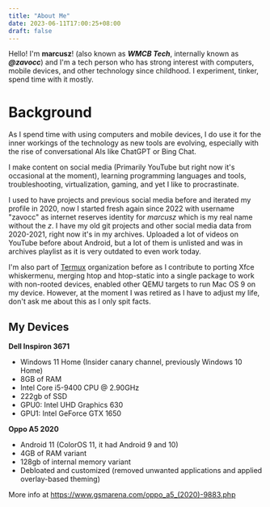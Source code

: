 ```yaml
---
title: "About Me"
date: 2023-06-11T17:00:25+08:00
draft: false
---
```

Hello! I'm **marcusz**! (also known as ***WMCB Tech***, internally known as ***@zavocc***) and I'm a tech person who has strong interest with computers, mobile devices, and other technology since childhood. I experiment, tinker, spend time with it mostly.

# Background
As I spend time with using computers and mobile devices, I do use it for the inner workings of the technology as new tools are evolving, especially with the rise of conversational AIs like ChatGPT or Bing Chat. 

I make content on social media (Primarily YouTube but right now it's occasional at the moment), learning programming languages and tools, troubleshooting, virtualization, gaming, and yet I like to procrastinate.

I used to have projects and previous social media before and iterated my profile in 2020, now I started fresh again since 2022 with username "zavocc" as internet reserves identity for *marcusz* which is my real name without the *z*. I have my old git projects and other social media data from 2020-2021, right now it's in my archives. Uploaded a lot of videos on YouTube before about Android, but a lot of them is unlisted and was in archives playlist as it is very outdated to even work today.

I'm also part of [Termux](https://termux.dev) organization before as I contribute to porting Xfce whiskermenu, merging htop and htop-static into a single package to work with non-rooted devices, enabled other QEMU targets to run Mac OS 9 on my device. However, at the moment I was retired as I have to adjust my life, don't ask me about this as I only spit facts.

## My Devices
**Dell Inspiron 3671**
- Windows 11 Home (Insider canary channel, previously Windows 10 Home)
- 8GB of RAM 
- Intel Core i5-9400 CPU @ 2.90GHz
- 222gb of SSD
- GPU0: Intel UHD Graphics 630
- GPU1: Intel GeForce GTX 1650

**Oppo A5 2020**
- Android 11 (ColorOS 11, it had Android 9 and 10)
- 4GB of RAM variant
- 128gb of internal memory variant
- Debloated and customized (removed unwanted applications and applied overlay-based theming)

More info at https://www.gsmarena.com/oppo_a5_(2020)-9883.php
